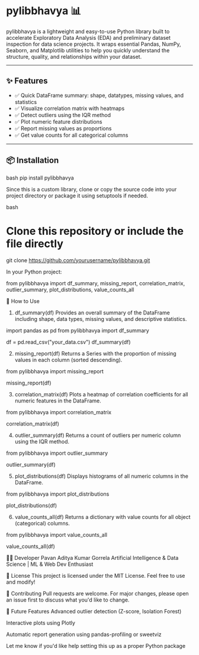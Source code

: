 # pylibbhavya 📊

pylibbhavya is a lightweight and easy-to-use Python library built to accelerate Exploratory Data Analysis (EDA) and preliminary dataset inspection for data science projects. It wraps essential Pandas, NumPy, Seaborn, and Matplotlib utilities to help you quickly understand the structure, quality, and relationships within your dataset.

---

## ✨ Features

- ✅ Quick DataFrame summary: shape, datatypes, missing values, and statistics  
- ✅ Visualize correlation matrix with heatmaps  
- ✅ Detect outliers using the IQR method  
- ✅ Plot numeric feature distributions  
- ✅ Report missing values as proportions  
- ✅ Get value counts for all categorical columns  

---

## 📦 Installation


bash
pip install pylibbhavya


Since this is a custom library, clone or copy the source code into your project directory or package it using setuptools if needed.

bash
# Clone this repository or include the file directly
git clone https://github.com/yourusername/pylibbhavya.git




In your Python project:




from pylibbhavya import df_summary, missing_report, correlation_matrix, outlier_summary, plot_distributions, value_counts_all




🧪 How to Use


1. df_summary(df)
Provides an overall summary of the DataFrame including shape, data types, missing values, and descriptive statistics.



import pandas as pd
from pylibbhavya import df_summary

df = pd.read_csv("your_data.csv")
df_summary(df)


2. missing_report(df)
Returns a Series with the proportion of missing values in each column (sorted descending).


from pylibbhavya import missing_report

missing_report(df)


3. correlation_matrix(df)
Plots a heatmap of correlation coefficients for all numeric features in the DataFrame.


from pylibbhavya import correlation_matrix

correlation_matrix(df)



4. outlier_summary(df)
Returns a count of outliers per numeric column using the IQR method.

from pylibbhavya import outlier_summary

outlier_summary(df)


5. plot_distributions(df)
Displays histograms of all numeric columns in the DataFrame.


from pylibbhavya import plot_distributions

plot_distributions(df)


6. value_counts_all(df)
Returns a dictionary with value counts for all object (categorical) columns.


from pylibbhavya import value_counts_all

value_counts_all(df)



🧑‍💻 Developer
Pavan Aditya Kumar Gorrela
Artificial Intelligence & Data Science | ML & Web Dev Enthusiast

📜 License
This project is licensed under the MIT License. Feel free to use and modify!

🙌 Contributing
Pull requests are welcome. For major changes, please open an issue first to discuss what you'd like to change.

🧠 Future Features
Advanced outlier detection (Z-score, Isolation Forest)

Interactive plots using Plotly

Automatic report generation using pandas-profiling or sweetviz


Let me know if you'd like help setting this up as a proper Python package